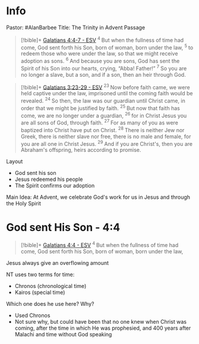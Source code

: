 # Info
Pastor: #AlanBarbee 
Title: The Trinity in Advent
Passage
> [!bible]+ [Galatians 4:4-7 - ESV](https://bolls.life/ESV/48/4/)
>  <sup> 4 </sup>But when the fullness of time had come, God sent forth his Son, born of woman, born under the law, <sup> 5 </sup>to redeem those who were under the law, so that we might receive adoption as sons. <sup> 6 </sup>And because you are sons, God has sent the Spirit of his Son into our hearts, crying, “Abba! Father!” <sup> 7 </sup>So you are no longer a slave, but a son, and if a son, then an heir through God.

> [!bible]+ [Galatians 3:23-29 - ESV](https://bolls.life/ESV/48/3/)
>  <sup> 23 </sup>Now before faith came, we were held captive under the law, imprisoned until the coming faith would be revealed. <sup> 24 </sup>So then, the law was our guardian until Christ came, in order that we might be justified by faith. <sup> 25 </sup>But now that faith has come, we are no longer under a guardian, <sup> 26 </sup>for in Christ Jesus you are all sons of God, through faith. <sup> 27 </sup>For as many of you as were baptized into Christ have put on Christ. <sup> 28 </sup>There is neither Jew nor Greek, there is neither slave  nor free, there is no male and female, for you are all one in Christ Jesus. <sup> 29 </sup>And if you are Christ's, then you are Abraham's offspring, heirs according to promise.

Layout
- God sent his son
- Jesus redeemed his people
- The Spirit confirms our adoption

Main Idea: At Advent, we celebrate God's work for us in Jesus and through the Holy Spirit
# God sent His Son - 4:4
> [!bible]+ [Galatians 4:4 - ESV](https://bolls.life/ESV/48/4/)
>  <sup> 4 </sup>But when the fullness of time had come, God sent forth his Son, born of woman, born under the law,

Jesus always give an overflowing amount

NT uses two terms for time:
- Chronos (chronological time)
- Kairos (special time)

Which one does he use here? Why?
- Used Chronos
- Not sure why, but could have been that no one knew when Christ was coming, after the time in which He was prophesied, and 400 years after Malachi and time without God speaking



